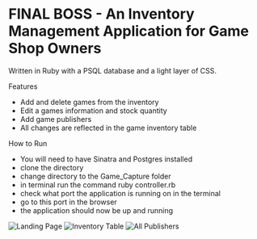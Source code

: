 # FINAL BOSS  - An Inventory Management Application for Game Shop Owners #  


Written in Ruby with a PSQL database and a light layer of CSS.    




Features 

- Add and delete games from the inventory 
- Edit a games information and stock quantity
- Add game publishers
- All changes are reflected in the game inventory table 



How to Run

- You will need to have Sinatra and Postgres installed
- clone the directory 
- change directory to the Game_Capture folder 
- in terminal run the command ruby controller.rb
- check what port the application is running on in the terminal
- go to this port in the browser
- the application should now be up and running  


![Landing Page](http://i.imgur.com/exxUR4p.png "Final Boss Landing Page")
![Inventory Table](http://i.imgur.com/QSwARvs.png "Final Boss Inventory")
![All Publishers](http://i.imgur.com/rmXMhvm.png "Final Boss All Publishers")
